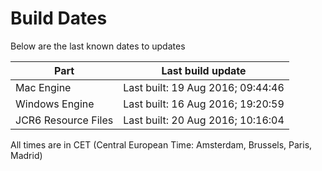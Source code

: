 # Build Dates

Below are the last known dates to updates

Part | Last build update
-----|-----
Mac Engine | Last built: 19 Aug 2016; 09:44:46
Windows Engine | Last built: 16 Aug 2016; 19:20:59
JCR6 Resource Files | Last built: 20 Aug 2016; 10:16:04
All times are in CET (Central European Time: Amsterdam, Brussels, Paris, Madrid)



